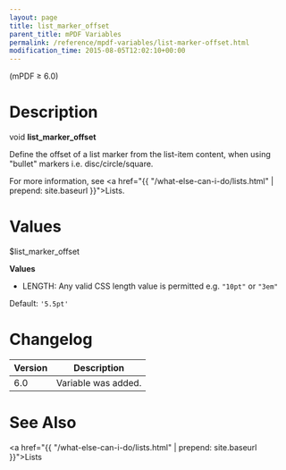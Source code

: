 ```yaml
---
layout: page
title: list_marker_offset
parent_title: mPDF Variables
permalink: /reference/mpdf-variables/list-marker-offset.html
modification_time: 2015-08-05T12:02:10+00:00
---
```


(mPDF &ge; 6.0)

# Description

void **list_marker_offset**

Define the offset of a list marker from the list-item content, when using "bullet" markers i.e. disc/circle/square.

For more information, see <a href="{{ "/what-else-can-i-do/lists.html" | prepend: site.baseurl }}">Lists</a>.

# Values

<span class="parameter">$list_marker_offset</span>

**Values**

* <span class="smallblock">LENGTH</span>: Any valid CSS length value is permitted e.g. `"10pt"` or `"3em"`

Default: `'5.5pt'`

# Changelog

<table class="table">
<thead>
<tr>
  <th>Version</th>
  <th>Description</th>
</tr>
</thead>
<tbody>
<tr>
  <td>6.0</td>
  <td>Variable was added.</td>
</tr>
</tbody>
</table>

# See Also

<a href="{{ "/what-else-can-i-do/lists.html" | prepend: site.baseurl }}">Lists </a>

